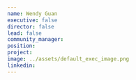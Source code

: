 ```yaml
---
name: Wendy Guan
executive: false
director: false
lead: false
community_manager:   
position:  
project:  
image: ../assets/default_exec_image.png
linkedin: 
---
```

